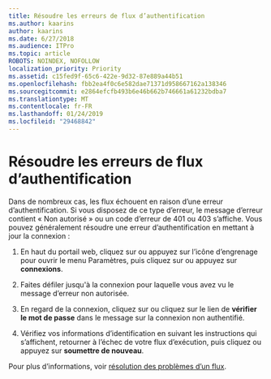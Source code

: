 ```yaml
---
title: Résoudre les erreurs de flux d’authentification
ms.author: kaarins
author: kaarins
ms.date: 6/27/2018
ms.audience: ITPro
ms.topic: article
ROBOTS: NOINDEX, NOFOLLOW
localization_priority: Priority
ms.assetid: c15fed9f-65c6-422e-9d32-87e889a44b51
ms.openlocfilehash: fbb2ea4f0c6e582dae71371d958667162a138346
ms.sourcegitcommit: e2864efcfb493b6e46b662b746661a61232bdba7
ms.translationtype: MT
ms.contentlocale: fr-FR
ms.lasthandoff: 01/24/2019
ms.locfileid: "29468842"
---
```

# <a name="troubleshoot-flow-authentication-errors"></a>Résoudre les erreurs de flux d’authentification

Dans de nombreux cas, les flux échouent en raison d’une erreur d’authentification. Si vous disposez de ce type d’erreur, le message d’erreur contient « Non autorisé » ou un code d’erreur de 401 ou 403 s’affiche. Vous pouvez généralement résoudre une erreur d’authentification en mettant à jour la connexion :
  
1. En haut du portail web, cliquez sur ou appuyez sur l’icône d’engrenage pour ouvrir le menu Paramètres, puis cliquez sur ou appuyez sur **connexions**.
    
2. Faites défiler jusqu'à la connexion pour laquelle vous avez vu le message d’erreur non autorisée.
    
3. En regard de la connexion, cliquez sur ou cliquez sur le lien de **vérifier le mot de passe** dans le message sur la connexion non authentifié. 
    
4. Vérifiez vos informations d’identification en suivant les instructions qui s’affichent, retourner à l’échec de votre flux d’exécution, puis cliquez ou appuyez sur **soumettre de nouveau**.
    
Pour plus d’informations, voir [résolution des problèmes d’un flux](https://go.microsoft.com/fwlink/?linkid=872110).
  

